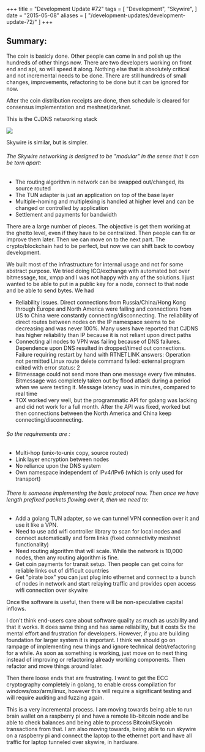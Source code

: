 +++
title = "Development Update #72"
tags = [
    "Development",
    "Skywire",
]
date = "2015-05-08"
aliases = [
	"/development-updates/development-update-72/"
]
+++

## Summary:

The coin is basicly done. Other people can come in and polish up the hundreds of other things now. There are two developers working on front end and api, so will speed it along. Nothing else that is absolutely critical and not incremental needs to be done. There are still hundreds of small changes, improvements, refactoring to be done but it can be ignored for now.

After the coin distribution receipts are done, then schedule is cleared for consensus implementation and meshnet/darknet.

This is the CJDNS networking stack

![](http://i.imgur.com/r4J2f5g.png)

Skywire is similar, but is simpler.

###### The Skywire networking is designed to be "modular" in the sense that it can be torn apart:
- The routing algorithm in network can be swapped out/changed, its source routed
- The TUN adapter is just an application on top of the base layer
- Multiple-homing and multiplexing is handled at higher level and can be changed or controlled by application
- Settlement and payments for bandwidth

There are a large number of pieces. The objective is get them working at the ghetto level, even if they have to be centralized. Then people can fix or improve them later. Then we can move on to the next part. The crypto/blockchain had to be perfect, but now we can shift back to cowboy development.

We built most of the infrastructure for internal usage and not for some abstract purpose. We tried doing ICO/exchange with automated bot over bitmessage, tox, xmpp and I was not happy with any of the solutions. I just wanted to be able to put in a public key for a node, connect to that node and be able to send bytes. We had
- Reliability issues. Direct connections from Russia/China/Hong Kong through Europe and North America were failing and connections from US to China were constantly connecting/disconnecting. The reliability of direct routes between nodes on the IP namespace seems to be decreasing and was never 100%. Many users have reported that CJDNS has higher reliability than IP because it is not reliant upon direct paths
- Connecting all nodes to VPN was failing because of DNS failures. Dependence upon DNS resulted in dropped/timed out connections. Failure requiring restart by hand with RTNETLINK answers: Operation not permitted Linux route delete command failed: external program exited with error status: 2
- Bitmessage could not send more than one message every five minutes. Bitmessage was completely taken out by flood attack during a period when we were testing it. Message latency was in minutes, compared to real time
- TOX worked very well, but the programmatic API for golang was lacking and did not work for a full month. After the API was fixed, worked but then connections between the North America and China keep connecting/disconnecting.

###### So the requirements are :
- Multi-hop (unix-to-unix copy, source routed)
- Link layer encryption between nodes
- No reliance upon the DNS system
- Own namespace independent of IPv4/IPv6 (which is only used for transport)

###### There is someone implementing the basic protocol now. Then once we have length prefixed packets flowing over it, then we need to:
- Add a golang TUN adapter, so we can tunnel VPN connection over it and use it like a VPN.
- Need to use add wifi controller library to scan for local nodes and connect automatically and form links (fixed connectivity meshnet functionality)
- Need routing algorithm that will scale. While the network is 10,000 nodes, then any routing algorithm is fine.
- Get coin payments for transit setup. Then people can get coins for reliable links out of difficult countries
- Get "pirate box" you can just plug into ethernet and connect to a bunch of nodes in network and start relaying traffic and provides open access wifi connection over skywire

Once the software is useful, then there will be non-speculative capital inflows.

I don't think end-users care about software quality as much as usability and that it works. It does same thing and has same reliability, but it costs 5x the mental effort and frustration for developers. However, if you are building foundation for larger system it is important. I think we should go on rampage of implementing new things and ignore technical debt/refactoring for a while. As soon as something is working, just move on to next thing instead of improving or refactoring already working components. Then refactor and move things around later.

Then there loose ends that are frustrating. I want to get the ECC cryptography completely in golang, to enable cross compilation for windows/osx/arm/linux, however this will require a significant testing and will require auditing and fuzzing again.

This is a very incremental process. I am moving towards being able to run brain wallet on a raspberry pi and have a remote lib-bitcoin node and be able to check balances and being able to process Bitcoin/Skycoin transactions from that. I am also moving towards, being able to run skywire on a raspberry pi and connect the laptop to the ethernet port and have all traffic for laptop tunneled over skywire, in hardware.
